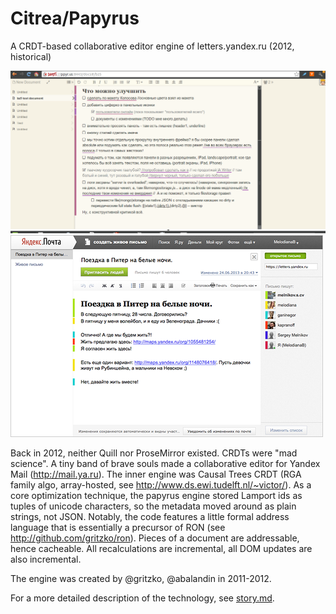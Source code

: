 # Citrea/Papyrus

A CRDT-based collaborative editor engine of letters.yandex.ru (2012, historical)

![TODO doc](./ppyrus-screen.png)
![Yandex livery](./live.png)

Back in 2012, neither Quill nor ProseMirror existed. CRDTs were "mad science".
A tiny band of brave souls made a collaborative editor for Yandex Mail (http://mail.ya.ru).
The inner engine was Causal Trees CRDT (RGA family algo, array-hosted, see http://www.ds.ewi.tudelft.nl/~victor/).
As a core optimization technique, the papyrus engine stored Lamport ids as tuples of unicode characters, so the metadata 
moved around as plain strings, not JSON.
Notably, the code features a little formal address language that is essentially a precursor of RON (see http://github.com/gritzko/ron).
Pieces of a document are addressable, hence cacheable.
All recalculations are incremental, all DOM updates are also incremental.

The engine was created by @gritzko, @abalandin in 2011-2012.

For a more detailed description of the technology, see [story.md][s].

[s]: ./story.md
